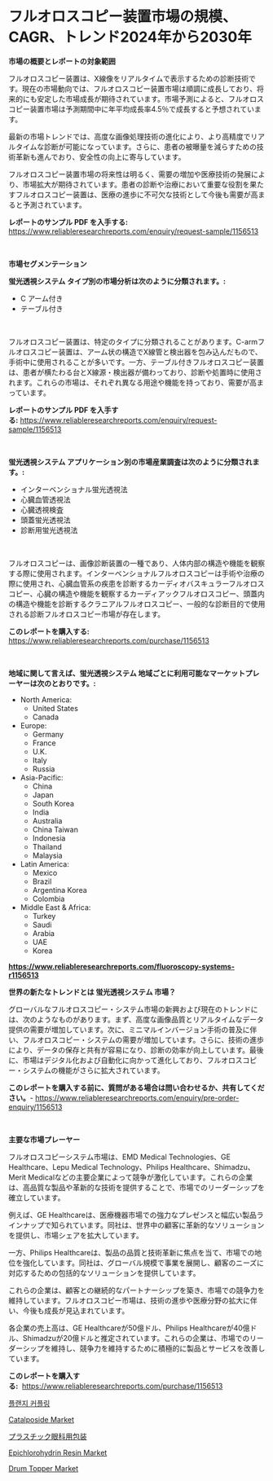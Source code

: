 <p><h1>フルオロスコピー装置市場の規模、CAGR、トレンド2024年から2030年</h1></p><p><strong>市場の概要とレポートの対象範囲</strong></p>
<p><p>フルオロスコピー装置は、X線像をリアルタイムで表示するための診断技術です。現在の市場動向では、フルオロスコピー装置市場は順調に成長しており、将来的にも安定した市場成長が期待されています。市場予測によると、フルオロスコピー装置市場は予測期間中に年平均成長率4.5％で成長すると予想されています。</p><p>最新の市場トレンドでは、高度な画像処理技術の進化により、より高精度でリアルタイムな診断が可能になっています。さらに、患者の被曝量を減らすための技術革新も進んでおり、安全性の向上に寄与しています。</p><p>フルオロスコピー装置市場の将来性は明るく、需要の増加や医療技術の発展により、市場拡大が期待されています。患者の診断や治療において重要な役割を果たすフルオロスコピー装置は、医療の進歩に不可欠な技術として今後も需要が高まると予測されています。</p></p>
<p><strong>レポートのサンプル PDF を入手する:</strong> <a href="https://www.reliableresearchreports.com/enquiry/request-sample/1156513">https://www.reliableresearchreports.com/enquiry/request-sample/1156513</a></p>
<p>&nbsp;</p>
<p><strong>市場セグメンテーション</strong></p>
<p><strong>蛍光透視システム タイプ別の市場分析は次のように分類されます。:</strong></p>
<p><ul><li>C アーム付き</li><li>テーブル付き</li></ul></p>
<p>&nbsp;</p>
<p><p>フルオロスコピー装置は、特定のタイプに分類されることがあります。C-armフルオロスコピー装置は、アーム状の構造でX線管と検出器を包み込んだもので、手術中に使用されることが多いです。一方、テーブル付きフルオロスコピー装置は、患者が横たわる台とX線源・検出器が備わっており、診断や処置時に使用されます。これらの市場は、それぞれ異なる用途や機能を持っており、需要が高まっています。</p></p>
<p><strong>レポートのサンプル PDF を入手する:</strong>&nbsp;<a href="https://www.reliableresearchreports.com/enquiry/request-sample/1156513">https://www.reliableresearchreports.com/enquiry/request-sample/1156513</a></p>
<p>&nbsp;</p>
<p><strong> 蛍光透視システム アプリケーション別の市場産業調査は次のように分類されます。:</strong></p>
<p><ul><li>インターベンショナル蛍光透視法</li><li>心臓血管透視法</li><li>心臓透視検査</li><li>頭蓋蛍光透視法</li><li>診断用蛍光透視法</li></ul></p>
<p>&nbsp;</p>
<p><p>フルオロスコピーは、画像診断装置の一種であり、人体内部の構造や機能を観察する際に使用されます。インターベンショナルフルオロスコピーは手術や治療の際に使用され、心臓血管系の疾患を診断するカーディオバスキュラーフルオロスコピー、心臓の構造や機能を観察するカーディアックフルオロスコピー、頭蓋内の構造や機能を診断するクラニアルフルオロスコピー、一般的な診断目的で使用される診断フルオロスコピー市場が存在します。</p></p>
<p><strong>このレポートを購入する:</strong>&nbsp; <a href="https://www.reliableresearchreports.com/purchase/1156513">https://www.reliableresearchreports.com/purchase/1156513</a></p>
<p>&nbsp;</p>
<p><strong>地域に関して言えば、蛍光透視システム 地域ごとに利用可能なマーケットプレーヤーは次のとおりです。:</strong></p>
<p><ul>
    <li>
        North America:
        <ul>
            <li>United States</li>
            <li>Canada</li>
        </ul>
    </li>
    <li>
        Europe:
        <ul>
            <li>Germany</li>
            <li>France</li>
            <li>U.K.</li>
            <li>Italy</li>
            <li>Russia</li>
        </ul>
    </li>
    <li>
        Asia-Pacific:
        <ul>
            <li>China</li>
            <li>Japan</li>
            <li>South Korea</li>
            <li>India</li>
            <li>Australia</li>
            <li>China Taiwan</li>
            <li>Indonesia</li>
            <li>Thailand</li>
            <li>Malaysia</li>
        </ul>
    </li>
    <li>
        Latin America:
        <ul>
            <li>Mexico</li>
            <li>Brazil</li>
            <li>Argentina Korea</li>
            <li>Colombia</li>
        </ul>
    </li>
    <li>
        Middle East & Africa:
        <ul>
            <li>Turkey</li>
            <li>Saudi</li>
            <li>Arabia</li>
            <li>UAE</li>
            <li>Korea</li>
        </ul>
    </li>
    </ul></p>
<p><strong><a href="https://www.reliableresearchreports.com/fluoroscopy-systems-r1156513">https://www.reliableresearchreports.com/fluoroscopy-systems-r1156513</a></strong>&nbsp;</p>
<p><strong>世界の新たなトレンドとは 蛍光透視システム 市場？</strong></p>
<p><p>グローバルなフルオロスコピー・システム市場の新興および現在のトレンドには、次のようなものがあります。まず、高度な画像品質とリアルタイムなデータ提供の需要が増加しています。次に、ミニマルインバージョン手術の普及に伴い、フルオロスコピー・システムの需要が増加しています。さらに、技術の進歩により、データの保存と共有が容易になり、診断の効率が向上しています。最後に、市場はデジタル化および自動化に向かって進化しており、フルオロスコピー・システムの機能がさらに拡大されています。</p></p>
<p><strong>このレポートを購入する前に、質問がある場合は問い合わせるか、共有してください。</strong>- <a href="https://www.reliableresearchreports.com/enquiry/pre-order-enquiry/1156513">https://www.reliableresearchreports.com/enquiry/pre-order-enquiry/1156513</a></p>
<p>&nbsp;</p>
<p><strong>主要な市場プレーヤー</strong></p>
<p><p>フルオロスコピーシステム市場は、EMD Medical Technologies、GE Healthcare、Lepu Medical Technology、Philips Healthcare、Shimadzu、Merit Medicalなどの主要企業によって競争が激化しています。これらの企業は、高品質な製品や革新的な技術を提供することで、市場でのリーダーシップを確立しています。</p><p>例えば、GE Healthcareは、医療機器市場での強力なプレゼンスと幅広い製品ラインナップで知られています。同社は、世界中の顧客に革新的なソリューションを提供し、市場シェアを拡大しています。</p><p>一方、Philips Healthcareは、製品の品質と技術革新に焦点を当て、市場での地位を強化しています。同社は、グローバル規模で事業を展開し、顧客のニーズに対応するための包括的なソリューションを提供しています。</p><p>これらの企業は、顧客との継続的なパートナーシップを築き、市場での競争力を維持しています。フルオロスコピー市場は、技術の進歩や医療分野の拡大に伴い、今後も成長が見込まれています。</p><p>各企業の売上高は、GE Healthcareが50億ドル、Philips Healthcareが40億ドル、Shimadzuが20億ドルと推定されています。これらの企業は、市場でのリーダーシップを維持し、競争力を維持するために積極的に製品とサービスを改善しています。</p></p>
<p><strong>このレポートを購入する:</strong>&nbsp;&nbsp;<a href="https://www.reliableresearchreports.com/purchase/1156513">https://www.reliableresearchreports.com/purchase/1156513</a></p>
<p><p><a href="https://medium.com/@jackiefauhey9089475/%ED%94%8C%EB%9E%9C%EC%A7%80-%EC%BB%A4%ED%94%8C%EB%A7%81-%EC%8B%9C%EC%9E%A5-%EA%B2%BD%EC%9F%81-%EB%B6%84%EC%84%9D-%EC%8B%9C%EC%9E%A5-%EB%8F%99%ED%96%A5-%EB%B0%8F-2031%EB%85%84%EA%B9%8C%EC%A7%80%EC%9D%98-%EC%98%88%EC%B8%A1-944d2ccab56d">플랜지 커플링</a></p><p><a href="https://issuu.com/reportprime-2/docs/catalposide-market-size-2030.pptx">Catalposide Market</a></p><p><a href="https://github.com/joaejkdzgyljvo6/Market-Research-Report-List-1/blob/main/985687330769.md">プラスチック眼科用包装</a></p><p><a href="https://www.linkedin.com/pulse/epichlorohydrin-resin-market-research-report-unlocks-analysis-conbf?trackingId=%2F%2F8lHEquJ5aUrl0yA2gyIQ%3D%3D">Epichlorohydrin Resin Market</a></p><p><a href="https://github.com/bmorecock/Market-Research-Report-List-2/blob/main/drum-topper-market.md">Drum Topper Market</a></p></p>